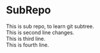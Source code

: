 # SubRepo
This is sub repo, to learn git subtree.   
This is second line changes.   
This is third line.   
This is fourth line.   
